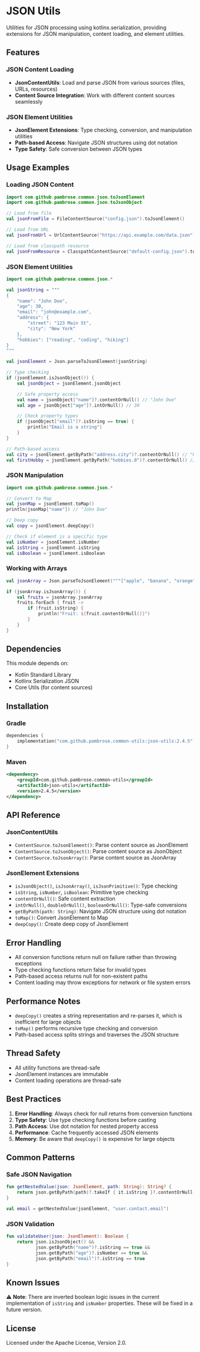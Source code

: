 # JSON Utils

Utilities for JSON processing using kotlinx.serialization, providing extensions for JSON manipulation, content loading,
and element utilities.

## Features

### JSON Content Loading

- **JsonContentUtils**: Load and parse JSON from various sources (files, URLs, resources)
- **Content Source Integration**: Work with different content sources seamlessly

### JSON Element Utilities

- **JsonElement Extensions**: Type checking, conversion, and manipulation utilities
- **Path-based Access**: Navigate JSON structures using dot notation
- **Type Safety**: Safe conversion between JSON types

## Usage Examples

### Loading JSON Content

```kotlin
import com.github.pambrose.common.json.toJsonElement
import com.github.pambrose.common.json.toJsonObject

// Load from file
val jsonFromFile = FileContentSource("config.json").toJsonElement()

// Load from URL
val jsonFromUrl = UrlContentSource("https://api.example.com/data.json").toJsonObject()

// Load from classpath resource
val jsonFromResource = ClasspathContentSource("default-config.json").toJsonElement()
```

### JSON Element Utilities

```kotlin
import com.github.pambrose.common.json.*

val jsonString = """
{
    "name": "John Doe",
    "age": 30,
    "email": "john@example.com",
    "address": {
        "street": "123 Main St",
        "city": "New York"
    },
    "hobbies": ["reading", "coding", "hiking"]
}
"""

val jsonElement = Json.parseToJsonElement(jsonString)

// Type checking
if (jsonElement.isJsonObject()) {
    val jsonObject = jsonElement.jsonObject

    // Safe property access
    val name = jsonObject["name"]?.contentOrNull() // "John Doe"
    val age = jsonObject["age"]?.intOrNull() // 30

    // Check property types
    if (jsonObject["email"]?.isString == true) {
        println("Email is a string")
    }
}

// Path-based access
val city = jsonElement.getByPath("address.city")?.contentOrNull() // "New York"
val firstHobby = jsonElement.getByPath("hobbies.0")?.contentOrNull() // "reading"
```

### JSON Manipulation

```kotlin
import com.github.pambrose.common.json.*

// Convert to Map
val jsonMap = jsonElement.toMap()
println(jsonMap["name"]) // "John Doe"

// Deep copy
val copy = jsonElement.deepCopy()

// Check if element is a specific type
val isNumber = jsonElement.isNumber
val isString = jsonElement.isString
val isBoolean = jsonElement.isBoolean
```

### Working with Arrays

```kotlin
val jsonArray = Json.parseToJsonElement("""["apple", "banana", "orange"]""")

if (jsonArray.isJsonArray()) {
    val fruits = jsonArray.jsonArray
    fruits.forEach { fruit ->
        if (fruit.isString) {
            println("Fruit: ${fruit.contentOrNull()}")
        }
    }
}
```

## Dependencies

This module depends on:

- Kotlin Standard Library
- Kotlinx Serialization JSON
- Core Utils (for content sources)

## Installation

### Gradle

```kotlin
dependencies {
    implementation("com.github.pambrose.common-utils:json-utils:2.4.5")
}
```

### Maven

```xml
<dependency>
    <groupId>com.github.pambrose.common-utils</groupId>
    <artifactId>json-utils</artifactId>
    <version>2.4.5</version>
</dependency>
```

## API Reference

### JsonContentUtils

- `ContentSource.toJsonElement()`: Parse content source as JsonElement
- `ContentSource.toJsonObject()`: Parse content source as JsonObject
- `ContentSource.toJsonArray()`: Parse content source as JsonArray

### JsonElement Extensions

- `isJsonObject()`, `isJsonArray()`, `isJsonPrimitive()`: Type checking
- `isString`, `isNumber`, `isBoolean`: Primitive type checking
- `contentOrNull()`: Safe content extraction
- `intOrNull()`, `doubleOrNull()`, `booleanOrNull()`: Type-safe conversions
- `getByPath(path: String)`: Navigate JSON structure using dot notation
- `toMap()`: Convert JsonElement to Map
- `deepCopy()`: Create deep copy of JsonElement

## Error Handling

- All conversion functions return null on failure rather than throwing exceptions
- Type checking functions return false for invalid types
- Path-based access returns null for non-existent paths
- Content loading may throw exceptions for network or file system errors

## Performance Notes

- `deepCopy()` creates a string representation and re-parses it, which is inefficient for large objects
- `toMap()` performs recursive type checking and conversion
- Path-based access splits strings and traverses the JSON structure

## Thread Safety

- All utility functions are thread-safe
- JsonElement instances are immutable
- Content loading operations are thread-safe

## Best Practices

1. **Error Handling**: Always check for null returns from conversion functions
2. **Type Safety**: Use type checking functions before casting
3. **Path Access**: Use dot notation for nested property access
4. **Performance**: Cache frequently accessed JSON elements
5. **Memory**: Be aware that `deepCopy()` is expensive for large objects

## Common Patterns

### Safe JSON Navigation

```kotlin
fun getNestedValue(json: JsonElement, path: String): String? {
    return json.getByPath(path)?.takeIf { it.isString }?.contentOrNull()
}

val email = getNestedValue(jsonElement, "user.contact.email")
```

### JSON Validation

```kotlin
fun validateUser(json: JsonElement): Boolean {
    return json.isJsonObject() &&
           json.getByPath("name")?.isString == true &&
           json.getByPath("age")?.isNumber == true &&
           json.getByPath("email")?.isString == true
}
```

## Known Issues

⚠️ **Note**: There are inverted boolean logic issues in the current implementation of `isString` and `isNumber`
properties. These will be fixed in a future version.

## License

Licensed under the Apache License, Version 2.0.
